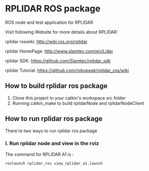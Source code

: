 # RPLIDAR ROS package

ROS node and test application for RPLIDAR

Visit following Website for more details about RPLIDAR:

rplidar roswiki: <http://wiki.ros.org/rplidar>

rplidar HomePage: <http://www.slamtec.com/en/Lidar>

rplidar SDK: <https://github.com/Slamtec/rplidar_sdk>

rplidar Tutorial: <https://github.com/robopeak/rplidar_ros/wiki>

## How to build rplidar ros package

   1) Clone this project to your catkin's workspace src folder
   2) Running catkin_make to build rplidarNode and rplidarNodeClient

## How to run rplidar ros package

There're two ways to run rplidar ros package

### I. Run rplidar node and view in the rviz

The command for RPLIDAR A1 is :

```bash
roslaunch rplidar_ros view_rplidar_a1.launch
```

